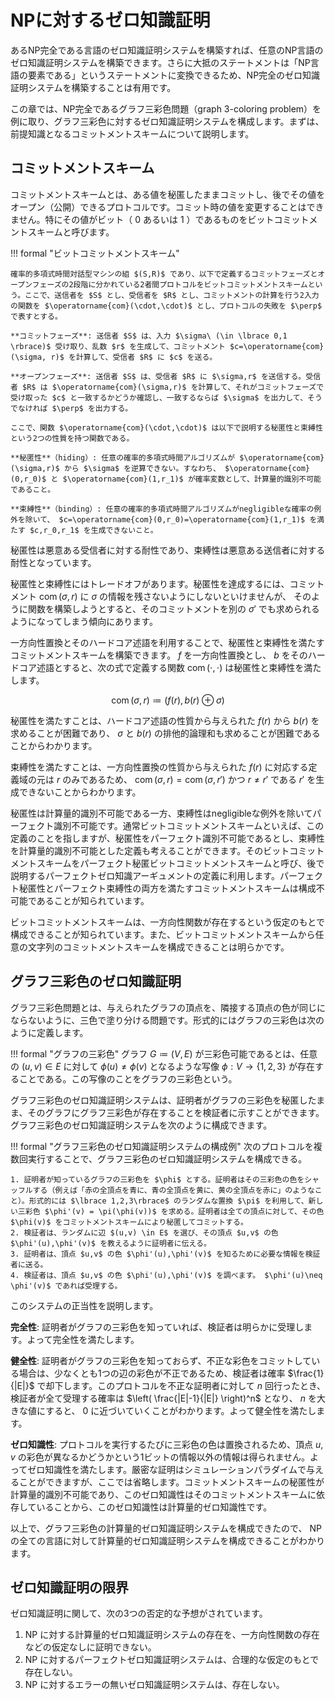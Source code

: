 # NPに対するゼロ知識証明

あるNP完全である言語のゼロ知識証明システムを構築すれば、任意のNP言語のゼロ知識証明システムを構築できます。さらに大抵のステートメントは「NP言語の要素である」というステートメントに変換できるため、NP完全のゼロ知識証明システムを構築することは有用です。

この章では、NP完全であるグラフ三彩色問題（graph 3-coloring problem）を例に取り、グラフ三彩色に対するゼロ知識証明システムを構成します。まずは、前提知識となるコミットメントスキームについて説明します。

## コミットメントスキーム

コミットメントスキームとは、ある値を秘匿したままコミットし、後でその値をオープン（公開）できるプロトコルです。コミット時の値を変更することはできません。特にその値がビット（ $0$ あるいは $1$ ）であるものをビットコミットメントスキームと呼びます。

!!! formal "ビットコミットメントスキーム"

    確率的多項式時間対話型マシンの組 $(S,R)$ であり、以下で定義するコミットフェーズとオープンフェーズの2段階に分かれている2者間プロトコルをビットコミットメントスキームという。ここで、送信者を $S$ とし、受信者を $R$ とし、コミットメントの計算を行う2入力の関数を $\operatorname{com}(\cdot,\cdot)$ とし、プロトコルの失敗を $\perp$ で表すとする。

    **コミットフェーズ**: 送信者 $S$ は、入力 $\sigma\ (\in \lbrace 0,1 \rbrace)$ 受け取り、乱数 $r$ を生成して、コミットメント $c=\operatorname{com}(\sigma, r)$ を計算して、受信者 $R$ に $c$ を送る。

    **オープンフェーズ**: 送信者 $S$ は、受信者 $R$ に $\sigma,r$ を送信する。受信者 $R$ は $\operatorname{com}(\sigma,r)$ を計算して、それがコミットフェーズで受け取った $c$ と一致するかどうか確認し、一致するならば $\sigma$ を出力して、そうでなければ $\perp$ を出力する。

    ここで、関数 $\operatorname{com}(\cdot,\cdot)$ は以下で説明する秘匿性と束縛性という2つの性質を持つ関数である。

    **秘匿性**（hiding）: 任意の確率的多項式時間アルゴリズムが $\operatorname{com}(\sigma,r)$ から $\sigma$ を逆算できない。すなわち、 $\operatorname{com}(0,r_0)$ と $\operatorname{com}(1,r_1)$ が確率変数として、計算量的識別不可能であること。

    **束縛性**（binding）: 任意の確率的多項式時間アルゴリズムがnegligibleな確率の例外を除いて、 $c=\operatorname{com}(0,r_0)=\operatorname{com}(1,r_1)$ を満たす $c,r_0,r_1$ を生成できないこと。


秘匿性は悪意ある受信者に対する耐性であり、束縛性は悪意ある送信者に対する耐性となっています。

秘匿性と束縛性にはトレードオフがあります。秘匿性を達成するには、コミットメント $\operatorname{com}(\sigma,r)$ に $\sigma$ の情報を残さないようにしないといけませんが、 そのように関数を構築しようとすると、そのコミットメントを別の $\sigma'$ でも求められるようになってしまう傾向にあります。

一方向性置換とそのハードコア述語を利用することで、秘匿性と束縛性を満たすコミットメントスキームを構築できます。 $f$ を一方向性置換とし、 $b$ をそのハードコア述語とすると、次の式で定義する関数 $\operatorname{com}(\cdot,\cdot)$ は秘匿性と束縛性を満たします。

$$ \operatorname{com}(\sigma,r) \coloneqq \left( f(r),b(r) \oplus \sigma \right) $$

秘匿性を満たすことは、ハードコア述語の性質から与えられた $f(r)$ から $b(r)$ を求めることが困難であり、 $\sigma$ と $b(r)$ の排他的論理和も求めることが困難であることからわかります。

束縛性を満たすことは、一方向性置換の性質から与えられた $f(r)$ に対応する定義域の元は $r$ のみであるため、 $\operatorname{com}(\sigma,r)=\operatorname{com}(\sigma,r')$ かつ $r\neq r'$ である $r'$ を生成できないことからわかります。

秘匿性は計算量的識別不可能である一方、束縛性はnegligibleな例外を除いてパーフェクト識別不可能です。通常ビットコミットメントスキームといえば、この定義のことを指しますが、秘匿性をパーフェクト識別不可能であるとし、束縛性を計算量的識別不可能とした定義も考えることができます。そのビットコミットメントスキームをパーフェクト秘匿ビットコミットメントスキームと呼び、後で説明するパーフェクトゼロ知識アーギュメントの定義に利用します。パーフェクト秘匿性とパーフェクト束縛性の両方を満たすコミットメントスキームは構成不可能であることが知られています。

ビットコミットメントスキームは、一方向性関数が存在するという仮定のもとで構成できることが知られています。また、ビットコミットメントスキームから任意の文字列のコミットメントスキームを構成できることは明らかです。

## グラフ三彩色のゼロ知識証明

グラフ三彩色問題とは、与えられたグラフの頂点を、隣接する頂点の色が同じにならないように、三色で塗り分ける問題です。形式的にはグラフの三彩色は次のように定義します。

!!! formal "グラフの三彩色"
	グラフ $G\coloneqq (V,E)$ が三彩色可能であるとは、任意の $(u,v)\in E$ に対して $\phi(u)\neq \phi(v)$ となるような写像 $\phi : V\to \lbrace 1,2,3 \rbrace$ が存在することである。この写像のことをグラフの三彩色という。<!--また、三彩色可能な全てのグラフから成る言語を $\mathrm{G3C}$ とします。 -->

グラフ三彩色のゼロ知識証明システムは、証明者がグラフの三彩色を秘匿したまま、そのグラフにグラフ三彩色が存在することを検証者に示すことができます。グラフ三彩色のゼロ知識証明システムを次のように構成できます。

!!! formal "グラフ三彩色のゼロ知識証明システムの構成例"
    次のプロトコルを複数回実行することで、グラフ三彩色のゼロ知識証明システムを構成できる。

    1. 証明者が知っているグラフの三彩色を $\phi$ とする。証明者はその三彩色の色をシャッフルする（例えば「赤の全頂点を青に、青の全頂点を黄に、黄の全頂点を赤に」のようなこと）。形式的には $\lbrace 1,2,3\rbrace$ のランダムな置換 $\pi$ を利用して、新しい三彩色 $\phi'(v) = \pi(\phi(v))$ を求める。証明者は全ての頂点に対して、その色 $\phi(v)$ をコミットメントスキームにより秘匿してコミットする。
    2. 検証者は、ランダムに辺 $(u,v) \in E$ を選び、その頂点 $u,v$ の色 $\phi'(u),\phi'(v)$ を教えるように証明者に伝える。
    3. 証明者は、頂点 $u,v$ の色 $\phi'(u),\phi'(v)$ を知るために必要な情報を検証者に送る。
    4. 検証者は、頂点 $u,v$ の色 $\phi'(u),\phi'(v)$ を調べます。 $\phi'(u)\neq \phi'(v)$ であれば受理する。

このシステムの正当性を説明します。

**完全性**: 証明者がグラフの三彩色を知っていれば、検証者は明らかに受理します。よって完全性を満たします。

**健全性**: 証明者がグラフの三彩色を知っておらず、不正な彩色をコミットしている場合は、少なくとも1つの辺の彩色が不正であるため、検証者は確率 $\frac{1}{|E|}$ で却下します。このプロトコルを不正な証明者に対して $n$ 回行ったとき、検証者が全て受理する確率は $\left( \frac{|E|-1}{|E|} \right)^n$ となり、 $n$ を大きな値にすると、 $0$ に近づいていくことがわかります。よって健全性を満たします。

**ゼロ知識性**: プロトコルを実行するたびに三彩色の色は置換されるため、頂点 $u,v$ の彩色が異なるかどうかという1ビットの情報以外の情報は得られません。よってゼロ知識性を満たします。厳密な証明はシミュレーションパラダイムで与えることができますが、ここでは省略します。コミットメントスキームの秘匿性が計算量的識別不可能であり、このゼロ知識性はそのコミットメントスキームに依存していることから、このゼロ知識性は計算量的ゼロ知識性です。

以上で、グラフ三彩色の計算量的ゼロ知識証明システムを構成できたので、 $\mathrm{NP}$ の全ての言語に対して計算量的ゼロ知識証明システムを構成できることがわかります。

## ゼロ知識証明の限界

ゼロ知識証明に関して、次の3つの否定的な予想がされています。

1. $\mathrm{NP}$ に対する計算量的ゼロ知識証明システムの存在を、一方向性関数の存在などの仮定なしに証明できない。
2. $\mathrm{NP}$ に対するパーフェクトゼロ知識証明システムは、合理的な仮定のもとで存在しない。
3. $\mathrm{NP}$ に対するエラーの無いゼロ知識証明システムは、存在しない。
